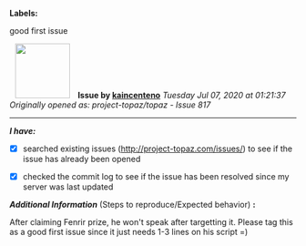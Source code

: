 **Labels:**

good first issue



<a href="https://github.com/kaincenteno"><img src="https://avatars3.githubusercontent.com/u/26943220?v=4" width="96" height="96" hspace="10"></img></a> **Issue by [kaincenteno](https://github.com/kaincenteno)**
_Tuesday Jul 07, 2020 at 01:21:37_
_Originally opened as: project-topaz/topaz - Issue 817_

----

<!-- place 'x' mark between square [] brackets to checkmark box -->
**_I have:_**

- [x] searched existing issues (http://project-topaz.com/issues/) to see if the issue has already been opened
- [x] checked the commit log to see if the issue has been resolved since my server was last updated

**_Additional Information_** (Steps to reproduce/Expected behavior) **:** 
After claiming Fenrir prize, he won't speak after targetting it. Please tag this as a good first issue since it just needs 1-3 lines on his script =)
